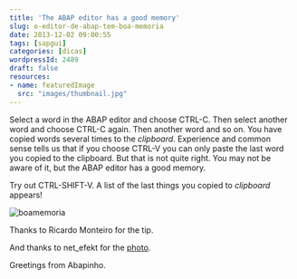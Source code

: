 ```yaml
---
title: 'The ABAP editor has a good memory'
slug: o-editor-de-abap-tem-boa-memoria
date: 2013-12-02 09:00:55
tags: [sapgui]
categories: [dicas]
wordpressId: 2489
draft: false
resources:
- name: featuredImage
  src: "images/thumbnail.jpg"
---
```

Select a word in the ABAP editor and choose CTRL-C. Then select another word and choose CTRL-C again. Then another word and so on. You have copied words several times to the _clipboard_. Experience and common sense tells us that if you choose CTRL-V you can only paste the last word you copied to the clipboard.
But that is not quite right. You may not be aware of it, but the ABAP editor has a good memory.

<!--more-->

Try out CTRL-SHIFT-V. A list of the last things you copied to _clipboard_ appears!

![boamemoria][1]

Thanks to Ricardo Monteiro for the tip.

And thanks to net_efekt for the [photo][2].

Greetings from Abapinho.

   [1]: images/boamemoria.jpg
   [2]: http://www.flickr.com/photos/wheatfields/264890868
